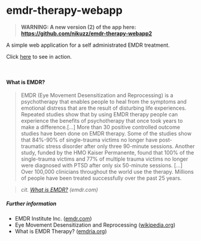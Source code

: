 # emdr-therapy-webapp

> **WARNING: A new version (2) of the app here: https://github.com/nikuzz/emdr-therapy-webapp2**

A simple web application for a self administrated EMDR treatment.

Click [here](https://svaponi.github.io/emdr-therapy-webapp/) to see in action.

<br/>

#### What is EMDR?
> EMDR (Eye Movement Desensitization and Reprocessing) is a psychotherapy that enables people to heal from the symptoms and emotional distress that are the result of disturbing life experiences.  Repeated studies show that by using EMDR therapy people can experience the benefits of psychotherapy that once took years to make a difference.[...] More than 30 positive controlled outcome studies have been done on EMDR therapy.  Some of the studies show that 84%-90% of single-trauma victims no longer have post-traumatic stress disorder after only three 90-minute sessions. Another study, funded by the HMO Kaiser Permanente, found that 100% of the single-trauma victims and 77% of multiple trauma victims no longer were diagnosed with PTSD after only six 50-minute sessions. [...] Over 100,000 clinicians throughout the world use the therapy.  Millions of people have been treated successfully over the past 25 years.

> *cit. [What is EMDR?](http://www.emdr.com/what-is-emdr/) (emdr.com)*

##### Further information
* EMDR Institute Inc. ([emdr.com](http://www.emdr.com/))
* Eye Movement Desensitization and Reprocessing ([wikipedia.org](https://en.wikipedia.org/wiki/Eye_movement_desensitization_and_reprocessing))
* What is EMDR Therapy? ([emdria.org](http://www.emdria.org/?page=2))

